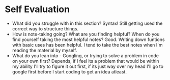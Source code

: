 # Self Evaluation

- What did you struggle with in this section?
Syntax! Still getting used the correct way to structure things.
- How is note-taking going? What are you finding helpful? When do you find yourself taking the most helpful notes? Good. Writing down funtions with basic uses has been helpful. I tend to take the best notes when I'm reading the material by myself.
- What do you lean into - Googling, or trying to solve a problem in code on your own first?
Depends, if I feel its a problem that would be within my ability I'll try to figure it out first, if its just way over my head I'll go to google first before I start coding to get an idea atleast.